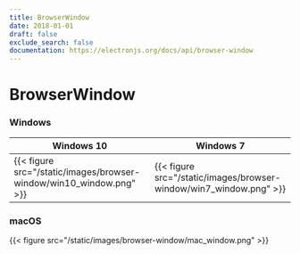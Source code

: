 ```yaml
---
title: BrowserWindow
date: 2018-01-01
draft: false
exclude_search: false
documentation: https://electronjs.org/docs/api/browser-window
---
```


# BrowserWindow

### Windows

Windows 10    | Windows 7
--------|------
{{< figure src="/static/images/browser-window/win10_window.png" >}} | {{< figure src="/static/images/browser-window/win7_window.png" >}}

### macOS

{{< figure src="/static/images/browser-window/mac_window.png" >}}